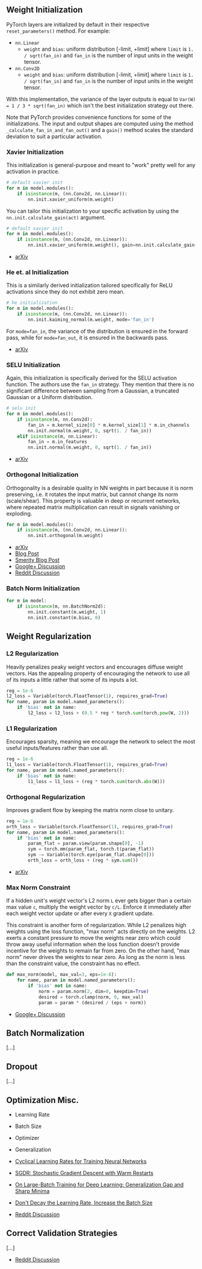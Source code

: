 ## Weight Initialization

PyTorch layers are initialized by default in their respective `reset_parameters()` method. For example:

- `nn.Linear`
    - `weight` and `bias`: uniform distribution [-limit, +limit] where `limit` is `1. / sqrt(fan_in)` and `fan_in` is the number of input units in the weight tensor.
- `nn.Conv2D`
    - `weight` and `bias`: uniform distribution [-limit, +limit] where `limit` is `1. / sqrt(fan_in)` and `fan_in` is the number of input units in the weight tensor.

With this implementation, the variance of the layer outputs is equal to `Var(W) = 1 / 3 * sqrt(fan_in)` which isn't the best initialization strategy out there.

Note that PyTorch provides convenience functions for some of the initializations. The input and output shapes are computed using the method `_calculate_fan_in_and_fan_out()` and a `gain()` method scales the standard deviation to suit a particular activation.

### Xavier Initialization

This initialization is general-purpose and meant to "work" pretty well for any activation in practice.

```python
# default xavier init
for m in model.modules():
    if isinstance(m, (nn.Conv2d, nn.Linear)):
        nn.init.xavier_uniform(m.weight)
```

You can tailor this initialization to your specific activation by using the `nn.init.calculate_gain(act)` argument.

```python
# default xavier init
for m in model.modules():
    if isinstance(m, (nn.Conv2d, nn.Linear)):
        nn.init.xavier_uniform(m.weight(), gain=nn.init.calculate_gain('relu'))
```

- [arXiv](http://proceedings.mlr.press/v9/glorot10a/glorot10a.pdf)

### He et. al Initialization

This is a similarly derived initialization tailored specifically for ReLU activations since they do not exhibit zero mean.

```python
# he initialization
for m in model.modules():
    if isinstance(m, (nn.Conv2d, nn.Linear)):
        nn.init.kaiming_normal(m.weight, mode='fan_in')
```

For `mode=fan_in`, the variance of the distribution is ensured in the forward pass, while for `mode=fan_out`, it is ensured in the backwards pass.

- [arXiv](https://arxiv.org/abs/1502.01852)

### SELU Initialization

Again, this initialization is specifically derived for the SELU activation function. The authors use the `fan_in` strategy. They mention that there is no significant difference between sampling from a Gaussian, a truncated Gaussian or a Uniform distribution.

```python
# selu init
for m in model.modules():
    if isinstance(m, nn.Conv2d):
        fan_in = m.kernel_size[0] * m.kernel_size[1] * m.in_channels
        nn.init.normal(m.weight, 0, sqrt(1. / fan_in))
    elif isinstance(m, nn.Linear):
        fan_in = m.in_features
        nn.init.normal(m.weight, 0, sqrt(1. / fan_in))
```

- [arXiv](https://arxiv.org/abs/1706.02515)

### Orthogonal Initialization

Orthogonality is a desirable quality in NN weights in part because it is norm preserving, i.e. it rotates the input matrix, but cannot change its norm (scale/shear). This property is valuable in deep or recurrent networks, where repeated matrix multiplication can result in signals vanishing or exploding.

```python
for m in model.modules():
    if isinstance(m, (nn.Conv2d, nn.Linear)):
        nn.init.orthogonal(m.weight)
```

- [arXiv](https://arxiv.org/abs/1312.6120)
- [Blog Post](https://hjweide.github.io/orthogonal-initialization-in-convolutional-layers)
- [Smerity Blog Post](https://smerity.com/articles/2016/orthogonal_init.html)
- [Google+ Discussion](https://plus.google.com/+SoumithChintala/posts/RZfdrRQWL6u)
- [Reddit Discussion](https://www.reddit.com/r/MachineLearning/comments/2qsje7/how_do_you_initialize_your_neural_network_weights/)

### Batch Norm Initialization

```python
for m in model:
    if isinstance(m, nn.BatchNorm2d):
        nn.init.constant(m.weight, 1)
        nn.init.constant(m.bias, 0)
```

## Weight Regularization

### L2 Regularization

Heavily penalizes peaky weight vectors and encourages diffuse weight vectors. Has the appealing property of encouraging the network to use all of its inputs a little rather that some of its inputs a lot.

```python
reg = 1e-6
l2_loss = Variable(torch.FloatTensor(1), requires_grad=True)
for name, param in model.named_parameters():
    if 'bias' not in name:
        l2_loss = l2_loss + (0.5 * reg * torch.sum(torch.pow(W, 2)))
```

### L1 Regularization

Encourages sparsity, meaning we encourage the network to select the most useful inputs/features rather than use all.

```python
reg = 1e-6
l1_loss = Variable(torch.FloatTensor(1), requires_grad=True)
for name, param in model.named_parameters():
    if 'bias' not in name:
        l1_loss = l1_loss + (reg * torch.sum(torch.abs(W)))
```

### Orthogonal Regularization

Improves gradient flow by keeping the matrix norm close to unitary.

```python
reg = 1e-6
orth_loss = Variable(torch.FloatTensor(1), requires_grad=True)
for name, param in model.named_parameters():
    if 'bias' not in name:
        param_flat = param.view(param.shape[0], -1)
        sym = torch.mm(param_flat, torch.t(param_flat))
        sym -= Variable(torch.eye(param_flat.shape[0]))
        orth_loss = orth_loss + (reg * sym.sum())
```

- [arXiv](https://arxiv.org/abs/1609.07093)

### Max Norm Constraint

If a hidden unit's weight vector's L2 norm `L` ever gets bigger than a certain max value `c`, multiply the weight vector by `c/L`. Enforce it immediately after each weight vector update or after every `X` gradient update.

This constraint is another form of regularization. While L2 penalizes high weights using the loss function, "max norm" acts directly on the weights. L2 exerts a constant pressure to move the weights near zero which could throw away useful information when the loss function doesn't provide incentive for the weights to remain far from zero. On the other hand, "max norm" never drives the weights to near zero. As long as the norm is less than the constraint value, the constraint has no effect.

```python
def max_norm(model, max_val=3, eps=1e-8):
    for name, param in model.named_parameters():
        if 'bias' not in name:
            norm = param.norm(2, dim=0, keepdim=True)
            desired = torch.clamp(norm, 0, max_val)
            param = param * (desired / (eps + norm))
```

- [Google+ Discussion](https://plus.google.com/+IanGoodfellow/posts/QUaCJfvDpni)

## Batch Normalization

[...]

## Dropout

[...]

## Optimization Misc.

- Learning Rate
- Batch Size
- Optimizer
- Generalization

- [Cyclical Learning Rates for Training Neural Networks](https://arxiv.org/abs/1506.01186)
- [SGDR: Stochastic Gradient Descent with Warm Restarts](https://arxiv.org/abs/1608.03983)
- [On Large-Batch Training for Deep Learning: Generalization Gap and Sharp Minima](https://arxiv.org/abs/1609.04836)
- [Don't Decay the Learning Rate, Increase the Batch Size](https://arxiv.org/abs/1711.00489)
- [Reddit Discussion](https://www.reddit.com/r/MachineLearning/comments/77dn96/r_171006451_understanding_generalization_and/dol2u23/)

## Correct Validation Strategies

[...]

- [Reddit Discussion](https://www.reddit.com/r/MachineLearning/comments/78789r/d_is_my_validation_method_good/)